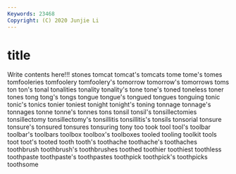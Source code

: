 ```yaml
---
Keywords: 23468
Copyright: (C) 2020 Junjie Li
---
```


# title

Write contents here!!!
stones 
tomcat 
tomcat's 
tomcats 
tome 
tome's 
tomes
tomfooleries 
tomfoolery 
tomfoolery's 
tomorrow 
tomorrow's 
tomorrows 
toms 
ton 
ton's 
tonal
tonalities 
tonality 
tonality's 
tone 
tone's 
toned 
toneless 
toner 
tones 
tong
tong's 
tongs 
tongue 
tongue's 
tongued 
tongues 
tonguing 
tonic 
tonic's 
tonics
tonier 
toniest 
tonight 
tonight's 
toning 
tonnage 
tonnage's 
tonnages 
tonne 
tonne's
tonnes 
tons 
tonsil 
tonsil's 
tonsillectomies 
tonsillectomy 
tonsillectomy's 
tonsillitis 
tonsillitis's 
tonsils
tonsorial 
tonsure 
tonsure's 
tonsured 
tonsures 
tonsuring 
tony 
too 
took 
tool
tool's 
toolbar 
toolbar's 
toolbars 
toolbox 
toolbox's 
toolboxes 
tooled 
tooling 
toolkit
tools 
toot 
toot's 
tooted 
tooth 
tooth's 
toothache 
toothache's 
toothaches 
toothbrush
toothbrush's 
toothbrushes 
toothed 
toothier 
toothiest 
toothless 
toothpaste 
toothpaste's 
toothpastes 
toothpick
toothpick's 
toothpicks 
toothsome 

